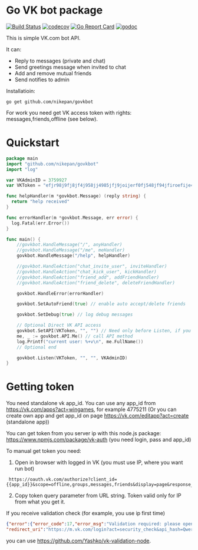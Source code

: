 # Go VK bot package
 
[![Build Status](https://travis-ci.org/nikepan/govkbot.svg?branch=master)](https://travis-ci.org/nikepan/govkbot)
[![codecov](https://codecov.io/gh/nikepan/govkbot/branch/master/graph/badge.svg)](https://codecov.io/gh/nikepan/govkbot)
[![Go Report Card](https://goreportcard.com/badge/github.com/nikepan/govkbot)](https://goreportcard.com/report/github.com/nikepan/govkbot)
[![godoc](http://img.shields.io/badge/godoc-reference-blue.svg?style=flat)](https://godoc.org/github.com/nikepan/govkbot)


This is simple VK.com bot API.

It can:

* Reply to messages (private and chat)  
* Send greetings message when invited to chat
* Add and remove mutual friends
* Send notifies to admin

Installatioin:

`go get github.com/nikepan/govkbot`

For work you need get VK access token with rights: messages,friends,offline (see below).


# Quickstart

```Go
package main
import "github.com/nikepan/govkbot"
import "log"

var VKAdminID = 3759927
var VKToken = "efjr98j9fj8jf4j958jj4985jfj9joijerf0fj548jf94jfiroefije495jf48"

func helpHandler(m *govkbot.Message) (reply string) {
  return "help received"
}

func errorHandler(m *govkbot.Message, err error) {
  log.Fatal(err.Error())
}

func main() {
    //govkbot.HandleMessage("/", anyHandler)
    //govkbot.HandleMessage("/me", meHandler)
    govkbot.HandleMessage("/help", helpHandler)

    //govkbot.HandleAction("chat_invite_user", inviteHandler)
    //govkbot.HandleAction("chat_kick_user", kickHandler)
    //govkbot.HandleAction("friend_add", addFriendHandler)
    //govkbot.HandleAction("friend_delete", deleteFriendHandler)

    govkbot.HandleError(errorHandler)

    govkbot.SetAutoFriend(true) // enable auto accept/delete friends

    govkbot.SetDebug(true) // log debug messages

    // Optional Direct VK API access
    govkbot.SetAPI(VKToken, "", "") // Need only before Listen, if you use direct API
    me, _ := govkbot.API.Me() // call API method
    log.Printf("current user: %+v\n", me.FullName())
    // Optional end

    govkbot.Listen(VKToken, "", "", VKAdminID)
}
```


# Getting token

You need standalone vk app_id. You can use any app_id from https://vk.com/apps?act=wingames, for example 4775211 
 (Or you can create own app and get app_id on page https://vk.com/editapp?act=create (standalone app))

You can get token from you server ip with this node.js package:
https://www.npmjs.com/package/vk-auth (you need login, pass and app_id)


To manual get token you need:

1. Open in browser with logged in VK (you must use IP, where you want run bot)
```
 https://oauth.vk.com/authorize?client_id={{app_id}}&scope=offline,groups,messages,friends&display=page&response_type=token&redirect_uri=https://oauth.vk.com/blank.html
 ```
2. Copy token query parameter from URL string. Token valid only for IP from what you get it.


If you receive validation check (for example, you use ip first time)
```json
{"error":{"error_code":17,"error_msg":"Validation required: please open redirect_uri in browser ...", 
"redirect_uri":"https://m.vk.com/login?act=security_check&api_hash=Qwerty1234567890"}}
```
you can use https://github.com/Yashko/vk-validation-node.
